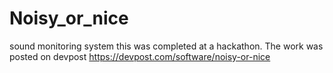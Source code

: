 # Noisy_or_nice
sound monitoring system
this was completed at a hackathon. The work was posted on devpost https://devpost.com/software/noisy-or-nice
